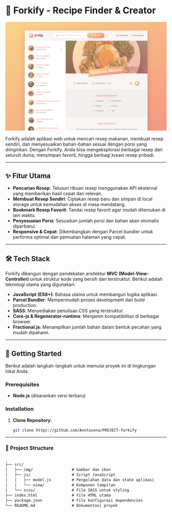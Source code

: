 # 🍴 Forkify - Recipe Finder & Creator

![Forkify Preview Website](Project-Planing/forkify-preview-app.png)

Forkify adalah aplikasi web untuk mencari resep makanan, membuat resep sendiri, dan menyesuaikan bahan-bahan sesuai dengan porsi yang diinginkan. Dengan Forkify, Anda bisa mengeksplorasi berbagai resep dari seluruh dunia, menyimpan favorit, hingga berbagi kreasi resep pribadi.


---

## ✨ Fitur Utama

- **Pencarian Resep**: Telusuri ribuan resep menggunakan API eksternal yang memberikan hasil cepat dan relevan.
- **Membuat Resep Sendiri**: Ciptakan resep baru dan simpan di local storage untuk kemudahan akses di masa mendatang.
- **Bookmark Resep Favorit**: Tandai resep favorit agar mudah ditemukan di lain waktu.
- **Penyesuaian Porsi**: Sesuaikan jumlah porsi dan bahan akan otomatis diperbarui.
- **Responsive & Cepat**: Dikembangkan dengan Parcel bundler untuk performa optimal dan pemuatan halaman yang cepat.

---

## 🛠️ Tech Stack

Forkify dibangun dengan pendekatan arsitektur **MVC (Model-View-Controller)** untuk struktur kode yang bersih dan terstruktur. Berikut adalah teknologi utama yang digunakan:

- **JavaScript (ES6+)**: Bahasa utama untuk membangun logika aplikasi.
- **Parcel Bundler**: Mempermudah proses development dan build production.
- **SASS**: Menyediakan penulisan CSS yang terstruktur.
- **Core-js & Regenerator-runtime**: Menjamin kompatibilitas di berbagai browser.
- **Fractional.js**: Menampilkan jumlah bahan dalam bentuk pecahan yang mudah dipahami.

---

## 🚀 Getting Started

Berikut adalah langkah-langkah untuk memulai proyek ini di lingkungan lokal Anda.

### Prerequisites

- **Node.js** (disarankan versi terbaru)

### Installation

1. **Clone Repository**: 
   ```bash
   git clone https://github.com/Anntasena/PROJECT-forkify


---

### 📄 Project Structure

```
.
├── src/
│   ├── img/                 # Gambar dan ikon
│   ├── js/                  # Script JavaScript
│   │   ├── model.js         # Pengolahan data dan state aplikasi
│   │   └── view/            # Komponen tampilan
│   └── scss/                # File SASS untuk styling
├── index.html               # File HTML utama
├── package.json             # File konfigurasi dependencies
└── README.md                # Dokumentasi proyek
```
